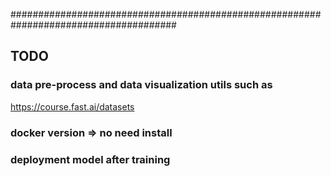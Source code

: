 
######################################################################################

## TODO
###  data pre-process and data visualization utils such as 
https://course.fast.ai/datasets

### docker version => no need install

### deployment model after training









